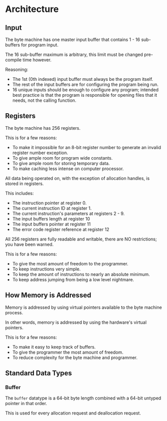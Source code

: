 # Architecture

## Input

The byte machine has one master input buffer that contains 1 - 16 sub-buffers for program input.

The 16 sub-buffer maximum is arbitrary, this limit must be changed pre-compile time however.

Reasoning:

- The 1st (0th indexed) input buffer must always be the program itself.
- The rest of the input buffers are for configuring the program being run.
- 16 unique inputs should be enough to configure any program; intended best practice is that the program is responsible for opening files that it needs, not the calling function.

## Registers

The byte machine has 256 registers.

This is for a few reasons:

- To make it impossible for an 8-bit register number to generate an invalid register number exception.
- To give ample room for program wide constants.
- To give ample room for storing temporary data.
- To make caching less intense on computer processor.

All data being operated on, with the exception of allocation handles, is stored in registers.

This includes:

- The instruction pointer at register 0.
- The current instruction ID at register 1.
- The current instruction's parameters at registers 2 - 9.
- The input buffers length at register 10
- The input buffers pointer at register 11
- The error code register reference at register 12

All 256 registers are fully readable and writable, there are NO restrictions; you have been warned.

This is for a few reasons:

- To give the most amount of freedom to the programmer.
- To keep instructions very simple.
- To keep the amount of instructions to nearly an absolute minimum.
- To keep address jumping from being a low level nightmare.

## How Memory is Addressed

Memory is addressed by using virtual pointers available to the byte machine process.

In other words, memory is addressed by using the hardware's virtual pointers.

This is for a few reasons:

- To make it easy to keep track of buffers.
- To give the programmer the most amount of freedom.
- To reduce complexity for the byte machine and programmer.

## Standard Data Types

### Buffer

The `buffer` datatype is a 64-bit byte length combined with a 64-bit untyped pointer in that order.

This is used for every allocation request and deallocation request.
